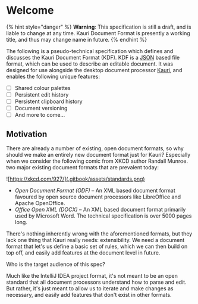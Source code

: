 # Welcome

{% hint style="danger" %}
**Warning**: This specification is still a draft, and is liable to change at any time. Kauri Document Format is presently a working title, and thus may change name in future.
{% endhint %}

The following is a pseudo-technical specification which defines and discusses the Kauri Document Format \(KDF\). KDF is a [JSON](https://json.org) based file format, which can be used to describe an editable document. It was designed for use alongside the desktop document processor [Kauri](https://github.com/sean0x42/kauri), and enables the following unique features:

* [ ] Shared colour palettes
* [ ] Persistent edit history
* [ ] Persistent clipboard history
* [ ] Document versioning
* [ ] And more to come...

## Motivation

There are already a number of existing, open document formats, so why should we make an entirely new document format just for Kauri? Especially when we consider the following comic from XKCD author Randall Munroe. two major existing document formats that are prevalent today:

![https://xkcd.com/927/](.gitbook/assets/standards.png)

* _Open Document Format \(ODF\)_ – An XML based document format favoured by open source document processors like LibreOffice and Apache OpenOffice.
* _Office Open XML \(DOCX\)_ – An XML based document format primarily used by Microsoft Word. The technical specification is over 5000 pages long.

There's nothing inherently wrong with the aforementioned formats, but they lack one thing that Kauri really needs: extensibility. We need a document format that let's us define a basic set of rules, which we can then build on top off, and easily add features at the document level in future.

Who is the target audience of this spec? 

Much like the IntelliJ IDEA project format, it's not meant to be an open standard that all document processors understand how to parse and edit. But rather, it's just meant to allow us to iterate and make changes as necessary, and easily add features that don't exist in other formats.

